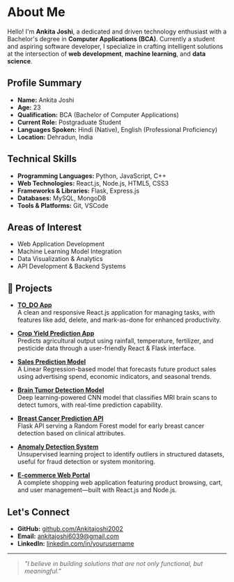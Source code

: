 # About Me

Hello! I'm **Ankita Joshi**, a dedicated and driven technology enthusiast with a Bachelor's degree in **Computer Applications (BCA)**. Currently a student and aspiring software developer, I specialize in crafting intelligent solutions at the intersection of **web development**, **machine learning**, and **data science**.

## Profile Summary

- **Name:** Ankita Joshi  
- **Age:** 23 
- **Qualification:** BCA (Bachelor of Computer Applications)  
- **Current Role:** Postgraduate Student  
- **Languages Spoken:** Hindi (Native), English (Professional Proficiency)  
- **Location:** Dehradun, India

## Technical Skills

- **Programming Languages:** Python, JavaScript, C++
- **Web Technologies:** React.js, Node.js, HTML5, CSS3
- **Frameworks & Libraries:** Flask, Express.js
- **Databases:** MySQL, MongoDB
- **Tools & Platforms:** Git, VSCode

## Areas of Interest

- Web Application Development  
- Machine Learning Model Integration  
- Data Visualization & Analytics  
- API Development & Backend Systems  

## 💼 Projects

- **[TO_DO App](#)**  
  A clean and responsive React.js application for managing tasks, with features like add, delete, and mark-as-done for enhanced productivity.

- **[Crop Yield Prediction App](#)**  
  Predicts agricultural output using rainfall, temperature, fertilizer, and pesticide data through a user-friendly React & Flask interface.

- **[Sales Prediction Model](#)**  
  A Linear Regression-based model that forecasts future product sales using advertising spend, economic indicators, and seasonal trends.

- **[Brain Tumor Detection Model](#)**  
  Deep learning-powered CNN model that classifies MRI brain scans to detect tumors, with real-time prediction capability.

- **[Breast Cancer Prediction API](#)**  
  Flask API serving a Random Forest model for early breast cancer detection based on clinical attributes.

- **[Anomaly Detection System](#)**  
  Unsupervised learning project to identify outliers in structured datasets, useful for fraud detection or system monitoring.

- **[E-commerce Web Portal](#)**  
  A complete shopping web application featuring product browsing, cart, and user management—built with React.js and Node.js.


## Let's Connect

- **GitHub:** [github.com/Ankitajoshi2002](https://github.com/Ankitajoshi2002)  
- **Email:** [ankitajoshi6039@gmail.com](mailto:ankitajoshi6039@gmail.com)  
- **LinkedIn:** [linkedin.com/in/yourusername](https://linkedin.com/in/Ankitajoshi6039) 

---

> _"I believe in building solutions that are not only functional, but meaningful."_
